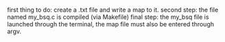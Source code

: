 first thing to do: create a .txt file and write a map to it.
second step: the file named my_bsq.c is compiled (via Makefile)
final step: the my_bsq file is launched through the terminal, the map file must also be entered through argv.
